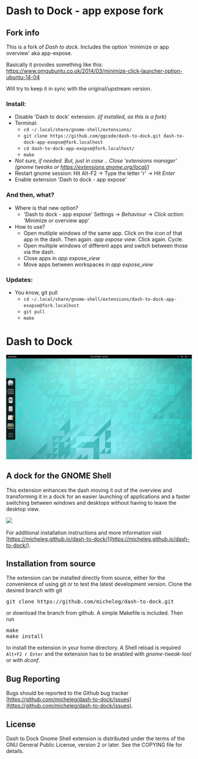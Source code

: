 # Dash to Dock - app expose fork

## Fork info

This is a fork of _Dash to dock_.
Includes the option 'minimize or app overview' aka app-expose.

Basically it provides something like this: https://www.omgubuntu.co.uk/2014/03/minimize-click-launcher-option-ubuntu-14-04

Will try to keep it in sync with the original/upstream version.

### Install:

* Disable 'Dash to dock' extension. _(if installed, as this is a fork)_
* Terminal:
    * `cd ~/.local/share/gnome-shell/extensions/`
    * `git clone https://github.com/ggcode/dash-to-dock.git dash-to-dock-app-exopse@fork.localhost`
    * `cd dash-to-dock-app-exopse@fork.localhost/`
    * `make`
* _Not sure, if needed. But, just in case .. Close 'extensions manager' (gnome tweaks or https://extensions.gnome.org/local/)_
* Restart gnome session: Hit Alt-F2 -> Type the letter 'r' -> Hit _Enter_
* Enable extension 'Dash to dock - app expose'

### And then, what?
* Where is that new option? 
    * 'Dash to dock - app expose' Settings -> _Behaviour_ -> _Click action_: 'Minimize or overview app'
* How to use?
    * Open mutliple windows of the same app. Click on the icon of that app in the dash. Then again. _app expose view_. Click again. Cycle.
    * Open multiple windows of different apps and switch between those via the dash.
    * Close apps in _app expose_view_
    * Move apps between workspaces in _app expose_view_



### Updates:

* You know, git pull
    * `cd ~/.local/share/gnome-shell/extensions/dash-to-dock-app-exopse@fork.localhost`
    * `git pull`
    * `make`
    
# Dash to Dock
![screenshot](https://github.com/micheleg/dash-to-dock/raw/master/media/screenshot.jpg)

## A dock for the GNOME Shell
This extension enhances the dash moving it out of the overview and transforming it in a dock for an easier launching of applications and a faster switching between windows and desktops without having to leave the desktop view.

[<img src="https://micheleg.github.io/dash-to-dock/media/get-it-on-ego.png" height="100">](https://extensions.gnome.org/extension/307/dash-to-dock)

For additional installation instructions and more information visit [https://micheleg.github.io/dash-to-dock/](https://micheleg.github.io/dash-to-dock/).

## Installation from source

The extension can be installed directly from source, either for the convenience of using git or to test the latest development version. Clone the desired branch with git

<pre>git clone https://github.com/micheleg/dash-to-dock.git</pre>
or download the branch from github. A simple Makefile is included. Then run
<pre>make
make install
</pre>
to install the extension in your home directory. A Shell reload is required <code>Alt+F2 r Enter</code> and the extension has to be enabled  with *gnome-tweak-tool* or with *dconf*.

## Bug Reporting

Bugs should be reported to the Github bug tracker [https://github.com/micheleg/dash-to-dock/issues](https://github.com/micheleg/dash-to-dock/issues).

## License
Dash to Dock Gnome Shell extension is distributed under the terms of the GNU General Public License,
version 2 or later. See the COPYING file for details.
